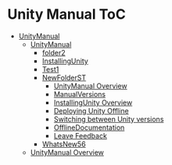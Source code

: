 Unity Manual ToC
================
 - [UnityManual]()
	 - [UnityManual]()
		 - [folder2]()
		 - [InstallingUnity]()
		 - [Test1]()
		 - [NewFolderST]()
			 - [UnityManual Overview](UnityManual.md)
			 - [ManualVersions](ManualVersions.md)
			 - [InstallingUnity Overview](InstallingUnity.md)
			 - [Deploying Unity Offline](DeployingUnityOffline.md)
			 - [Switching between Unity versions](SwitchingDocumentationVersions.md)
			 - [OfflineDocumentation](OfflineDocumentation.md)
			 - [Leave Feedback](LeaveFeedback.md)
		 - [WhatsNew56](WhatsNew56.md)
	 - [UnityManual Overview](UnityManual_1.md)

